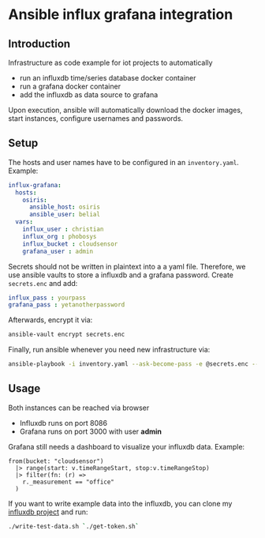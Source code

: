 # Ansible influx grafana integration

## Introduction

Infrastructure as code example for iot projects to automatically

* run an influxdb time/series database docker container
* run a grafana docker container
* add the influxdb as data source to grafana

Upon execution, ansible will automatically download the docker images,
start instances, configure usernames and passwords.  

## Setup

The hosts and user names have to be configured in an `inventory.yaml`. Example:
```yaml
influx-grafana:
  hosts:
    osiris:
      ansible_host: osiris
      ansible_user: belial
  vars:
    influx_user : christian
    influx_org : phobosys
    influx_bucket : cloudsensor
    grafana_user : admin
```

Secrets should not be written in plaintext into a a yaml file. Therefore, we 
use ansible vaults to store a influxdb and a grafana password. Create `secrets.enc` and add:
```yaml
influx_pass : yourpass
grafana_pass : yetanotherpassword
```

Afterwards, encrypt it via:
```sh
ansible-vault encrypt secrets.enc
```

Finally, run ansible whenever you need new infrastructure via:
```sh
ansible-playbook -i inventory.yaml --ask-become-pass -e @secrets.enc --ask-vault-pass install.yaml
```

## Usage

Both instances can be reached via browser 

* Influxdb runs on port 8086
* Grafana runs on port 3000 with user __admin__

Grafana still needs a dashboard to visualize your influxdb data. Example:

```
from(bucket: "cloudsensor")
  |> range(start: v.timeRangeStart, stop:v.timeRangeStop)
  |> filter(fn: (r) =>
    r._measurement == "office"
  )
```

If you want to write example data into the influxdb, you can clone
my [influxdb project](https://github.com/b3lial/influxdb-example#write-data)
and run:

```sh
./write-test-data.sh `./get-token.sh`
```